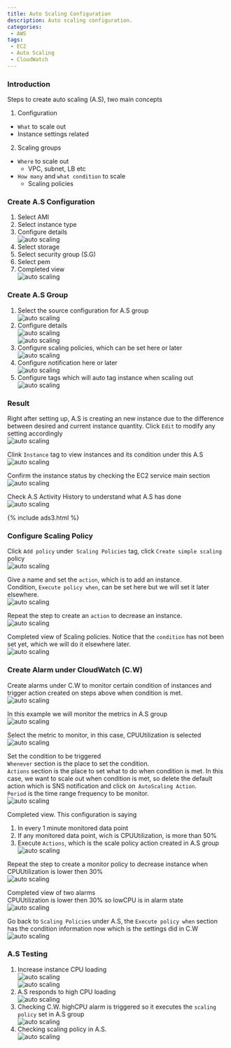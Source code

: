 ```yaml
---
title: Auto Scaling Configuration
description: Auto scaling configuration.
categories:
 - AWS
tags:
 - EC2
 - Auto Scaling
 - CloudWatch
---
```


### Introduction
Steps to create auto scaling (A.S), two main concepts
1. Configuration
  * `What` to scale out
  * Instance settings related
2. Scaling groups
  * `Where` to scale out
    * VPC, subnet, LB etc
  * `How many` and `what condition` to scale
    * Scaling policies


### Create A.S Configuration
1. Select AMI
2. Select instance type
3. Configure details  
![auto scaling](/assets/images/2018090602.png)
4. Select storage
5. Select security group (S.G)
6. Select pem
7. Completed view  
![auto scaling](/assets/images/2018090603.png)


### Create A.S Group
1. Select the source configuration for A.S group  
![auto scaling](/assets/images/2018090604.png)
2. Configure details  
![auto scaling](/assets/images/2018090605.png)  
![auto scaling](/assets/images/2018090606.png)
3. Configure scaling policies, which can be set here or later  
![auto scaling](/assets/images/2018090607.png)
4. Configure notification here or later    
![auto scaling](/assets/images/2018090608.png)
5. Configure tags which will auto tag instance when scaling out  
![auto scaling](/assets/images/2018090609.png)


### Result
Right after setting up, A.S is creating an new instance due to the difference between desired and current instance quantity.  Click `Edit` to modify any setting accordingly  
![auto scaling](/assets/images/2018090610.png)

Clink `Instance` tag to view instances and its condition under this A.S  
![auto scaling](/assets/images/2018090611.png)

Confirm the instance status by checking the EC2 service main section  
![auto scaling](/assets/images/2018090612.png)

Check A.S Activity History to understand what A.S has done  
![auto scaling](/assets/images/2018090613.png)

{% include ads3.html %}


### Configure Scaling Policy
Click `Add policy` under` Scaling Policies` tag, click `Create simple scaling` policy  
![auto scaling](/assets/images/2018090614.png)

Give a name and set the `action`, which is to add an instance.  
Condition, `Execute policy when`, can be set here but we will set it later elsewhere.  
![auto scaling](/assets/images/2018090615.png)

Repeat the step to create an `action` to decrease an instance.  
![auto scaling](/assets/images/2018090616.png)

Completed view of Scaling policies.  Notice that the `condition` has not been set yet, which we will do it elsewhere later.  
![auto scaling](/assets/images/2018090617.png)


### Create Alarm under CloudWatch (C.W)
Create alarms under C.W to monitor certain condition of instances and trigger action created on steps above when condition is met.  
![auto scaling](/assets/images/2018090618.png)

In this example we will monitor the metrics in A.S group  
![auto scaling](/assets/images/2018090619.png)

Select the metric to monitor, in this case, CPUUtilization is selected  
![auto scaling](/assets/images/2018090620.png)

Set the condition to be triggered  
`Whenever` section is the place to set the condition.  
`Actions` section is the place to set what to do when condition is met.  In this case, we want to scale out when condition is met, so delete the default action which is SNS notification and click on` AutoScaling Action`.  
`Period` is the time range frequency to be monitor.  
![auto scaling](/assets/images/2018090621.png)

Completed view.  This configuration is saying
1. In every 1 minute monitored data point
2. If any monitored data point, wich is CPUUtilization, is more than 50%
3. Execute `Actions`, which is the scale policy action created in A.S group  
![auto scaling](/assets/images/2018090622.png)

Repeat the step to create a monitor policy to decrease instance when CPUUtilization is lower then 30%  
![auto scaling](/assets/images/2018090623.png)

Completed view of two alarms  
CPUUtilization is lower then 30% so lowCPU is in alarm state  
![auto scaling](/assets/images/2018090624.png)

Go back to `Scaling Policies` under A.S, the `Execute policy when` section has the condition information now which is the settings did in C.W  
![auto scaling](/assets/images/2018090625.png)


### A.S Testing
1. Increase instance CPU loading  
![auto scaling](/assets/images/2018090627.png)  
![auto scaling](/assets/images/2018090628.png)  
2. A.S responds to high CPU loading  
![auto scaling](/assets/images/2018090626.png)
3. Checking C.W.  highCPU alarm is triggered so it executes the `scaling policy` set in A.S group  
![auto scaling](/assets/images/2018090629.png)  
4. Checking scaling policy in A.S.  
![auto scaling](/assets/images/2018090630.png)
